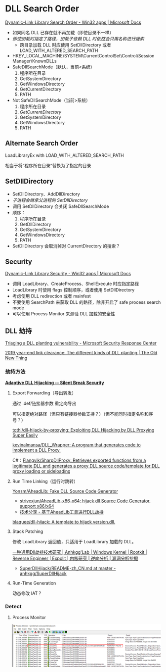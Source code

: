 # DLL Search Order
[Dynamic-Link Library Search Order - Win32 apps | Microsoft Docs](https://docs.microsoft.com/en-us/windows/win32/dlls/dynamic-link-library-search-order)
- 如果同名 DLL 已存在就不再加载（即使目录不一样）
- *即使加载时指定了路径，加载子依赖 DLL 时依然会只用名称进行搜索*
  - 跨目录加载 DLL 时应使用 SetDllDirectory 或者 LOAD_WITH_ALTERED_SEARCH_PATH
- HKEY_LOCAL_MACHINE\SYSTEM\CurrentControlSet\Control\Session Manager\KnownDLLs
- SafeDllSearchMode（默认，当前<系统）
  1. 程序所在目录
  2. GetSystemDirectory
  3. GetWindowsDirectory
  4. GetCurrentDirectory
  5. PATH
- Not SafeDllSearchMode（当前>系统）
  1. 程序所在目录
  2. *GetCurrentDirectory*
  3. GetSystemDirectory
  4. GetWindowsDirectory
  5. PATH

## Alternate Search Order
LoadLibraryEx with LOAD_WITH_ALTERED_SEARCH_PATH

相当于将“程序所在目录”替换为了指定的目录

## SetDllDirectory
- SetDllDirectory、AddDllDirectory
- *子进程会继承父进程的 SetDllDirectory*
- 调用 SetDllDirectory 会关闭 SafeDllSearchMode
- 顺序：
  1. 程序所在目录
  2. GetDllDirectory
  3. GetSystemDirectory
  4. GetWindowsDirectory
  5. PATH
- SetDllDirectory 会取消掉对 CurrentDirectory 的搜索？

## Security
[Dynamic-Link Library Security - Win32 apps | Microsoft Docs](https://docs.microsoft.com/en-us/windows/win32/dlls/dynamic-link-library-security)
- 调用 LoadLibrary、CreateProcess、ShellExecute 时应指定路径
- LoadLibrary 时使用 flags 控制顺序，或者使用 SetDllDirectory
- 考虑使用 DLL redirection 或者 mainfest
- 不要使用 SearchPath 来获取 DLL 的路径，除非开启了 safe process search mode
- 可以使用 Process Monitor 来测验 DLL 加载的安全性

## DLL 劫持
[Triaging a DLL planting vulnerability - Microsoft Security Response Center](https://msrc-blog.microsoft.com/2018/04/04/triaging-a-dll-planting-vulnerability/)

[2019 year-end link clearance: The different kinds of DLL planting | The Old New Thing](https://devblogs.microsoft.com/oldnewthing/20191231-00/?p=103282)

### 劫持方法
**[Adaptive DLL Hijacking -- Silent Break Security](https://silentbreaksecurity.com/adaptive-dll-hijacking/)**

1. Export Forwarding（导出转发）

   通过 .def/链接器参数 重定向导出

   可以指定绝对路径（但只有链接器参数支持？）（但不能同时指定名称和序号？）

   [tothi/dll-hijack-by-proxying: Exploiting DLL Hijacking by DLL Proxying Super Easily](https://github.com/tothi/dll-hijack-by-proxying)

   [kevinalmansa/DLL\_Wrapper: A program that generates code to implement a DLL Proxy.](https://github.com/kevinalmansa/DLL_Wrapper)

   C#：[Flangvik/SharpDllProxy: Retrieves exported functions from a legitimate DLL and generates a proxy DLL source code/template for DLL proxy loading or sideloading](https://github.com/Flangvik/SharpDllProxy)

2. Run Time Linking（运行时跳转）

   [Yonsm/AheadLib: Fake DLL Source Code Generator](https://github.com/Yonsm/AheadLib)
   - [strivexjun/AheadLib-x86-x64: hijack dll Source Code Generator. support x86/x64](https://github.com/strivexjun/AheadLib-x86-x64)
   - [技术分享 - 基于AheadLib工具进行DLL劫持](https://www.write-bug.com/article/1883.html)

   [blaquee/dll-hijack: A template to hijack version.dll.](https://github.com/blaquee/dll-hijack)

3. Stack Patching

   修改 LoadLibrary 返回值，只适用于 LoadLibrary 加载的 DLL。

   [一种通用Dll劫持技术研究 | Anhkgg'Lab | Windows Kernel | Rootkit | Reverse Engineer | Expolit | 内核研究 | 逆向分析 | 漏洞分析挖掘](https://anhkgg.com/dllhijack/)
   - [SuperDllHijack/README-zh\_CN.md at master - anhkgg/SuperDllHijack](https://github.com/anhkgg/SuperDllHijack/blob/master/README-zh_CN.md)

4. Run-Time Generation

   动态修改 IAT？

### Detect
1. Process Monitor

   ![](images/Search/ProcessMonitor.png)